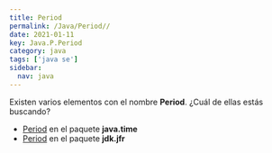 ```yaml
---
title: Period
permalink: /Java/Period//
date: 2021-01-11
key: Java.P.Period
category: java
tags: ['java se']
sidebar: 
  nav: java
---
```


Existen varios elementos con el nombre **Period**. ¿Cuál de ellas estás buscando?
<ul>
<li><a href="/Java/Period-java-time/">Period</a> en el paquete <strong>java.time</strong></li>
<li><a href="/Java/Period-jdk-jfr/">Period</a> en el paquete <strong>jdk.jfr</strong></li>
<ul>
